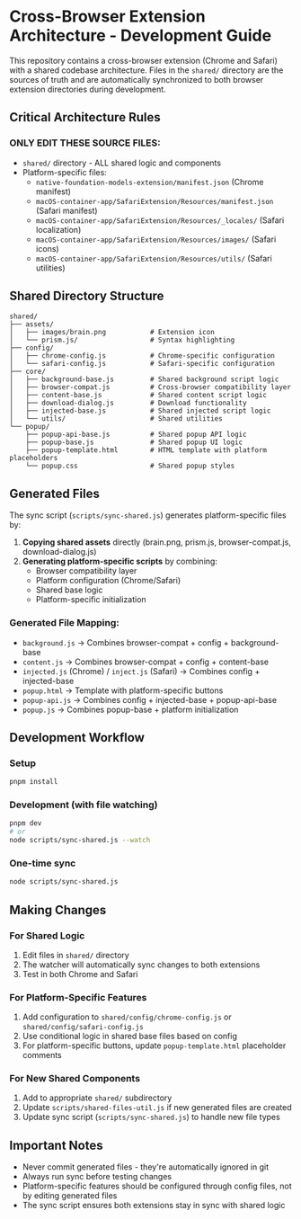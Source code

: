# Cross-Browser Extension Architecture - Development Guide

This repository contains a cross-browser extension (Chrome and Safari) with a shared codebase architecture. Files in the `shared/` directory are the sources of truth and are automatically synchronized to both browser extension directories during development.

## Critical Architecture Rules


### ONLY EDIT THESE SOURCE FILES:
- `shared/` directory - ALL shared logic and components
- Platform-specific files:
  - `native-foundation-models-extension/manifest.json` (Chrome manifest)
  - `macOS-container-app/SafariExtension/Resources/manifest.json` (Safari manifest)
  - `macOS-container-app/SafariExtension/Resources/_locales/` (Safari localization)
  - `macOS-container-app/SafariExtension/Resources/images/` (Safari icons)
  - `macOS-container-app/SafariExtension/Resources/utils/` (Safari utilities)

## Shared Directory Structure

```
shared/
├── assets/
│   ├── images/brain.png           # Extension icon
│   └── prism.js/                  # Syntax highlighting
├── config/
│   ├── chrome-config.js           # Chrome-specific configuration
│   └── safari-config.js           # Safari-specific configuration
├── core/
│   ├── background-base.js         # Shared background script logic
│   ├── browser-compat.js          # Cross-browser compatibility layer
│   ├── content-base.js            # Shared content script logic
│   ├── download-dialog.js         # Download functionality
│   ├── injected-base.js           # Shared injected script logic
│   └── utils/                     # Shared utilities
└── popup/
    ├── popup-api-base.js          # Shared popup API logic
    ├── popup-base.js              # Shared popup UI logic
    ├── popup-template.html        # HTML template with platform placeholders
    └── popup.css                  # Shared popup styles
```

## Generated Files

The sync script (`scripts/sync-shared.js`) generates platform-specific files by:

1. **Copying shared assets** directly (brain.png, prism.js, browser-compat.js, download-dialog.js)
2. **Generating platform-specific scripts** by combining:
   - Browser compatibility layer
   - Platform configuration (Chrome/Safari)
   - Shared base logic
   - Platform-specific initialization

### Generated File Mapping:
- `background.js` → Combines browser-compat + config + background-base
- `content.js` → Combines browser-compat + config + content-base  
- `injected.js` (Chrome) / `inject.js` (Safari) → Combines config + injected-base
- `popup.html` → Template with platform-specific buttons
- `popup-api.js` → Combines config + injected-base + popup-api-base
- `popup.js` → Combines popup-base + platform initialization

## Development Workflow

### Setup
```bash
pnpm install
```

### Development (with file watching)
```bash
pnpm dev
# or
node scripts/sync-shared.js --watch
```

### One-time sync
```bash
node scripts/sync-shared.js
```

## Making Changes

### For Shared Logic
1. Edit files in `shared/` directory
2. The watcher will automatically sync changes to both extensions
3. Test in both Chrome and Safari

### For Platform-Specific Features
1. Add configuration to `shared/config/chrome-config.js` or `shared/config/safari-config.js`
2. Use conditional logic in shared base files based on config
3. For platform-specific buttons, update `popup-template.html` placeholder comments

### For New Shared Components
1. Add to appropriate `shared/` subdirectory
2. Update `scripts/shared-files-util.js` if new generated files are created
3. Update sync script (`scripts/sync-shared.js`) to handle new file types

## Important Notes

- Never commit generated files - they're automatically ignored in git
- Always run sync before testing changes
- Platform-specific features should be configured through config files, not by editing generated files
- The sync script ensures both extensions stay in sync with shared logic